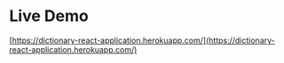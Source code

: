 # Live Demo

[https://dictionary-react-application.herokuapp.com/](https://dictionary-react-application.herokuapp.com/)